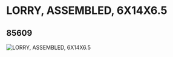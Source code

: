# LORRY, ASSEMBLED, 6X14X6.5
## 85609
![LORRY, ASSEMBLED, 6X14X6.5](https://lc-www-live-s.legocdn.com/media/bricks/5/2/4544908.jpg)